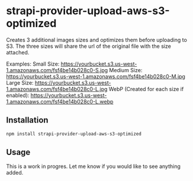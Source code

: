 # strapi-provider-upload-aws-s3-optimized
Creates 3 additional images sizes and optimizes them before uploading to S3.  The three sizes will share the url of the original file with the size attached.  

Examples: 
Small Size: https://yourbucket.s3.us-west-1.amazonaws.com/fsf4be14b028c0-S.jpg
Medium Size: https://yourbucket.s3.us-west-1.amazonaws.com/fsf4be14b028c0-M.jpg
Large Size: https://yourbucket.s3.us-west-1.amazonaws.com/fsf4be14b028c0-L.jpg
WebP (Created for each size if enabled): https://yourbucket.s3.us-west-1.amazonaws.com/fsf4be14b028c0-L.webp

## Installation
```bash
npm install strapi-provider-upload-aws-s3-optimized
```

## Usage
This is a work in progres. Let me know if you would like to see anything added.
